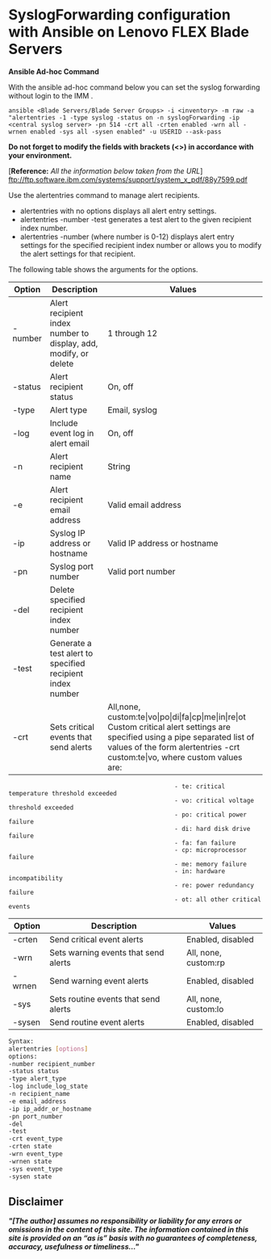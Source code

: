 # SyslogForwarding configuration with Ansible on Lenovo FLEX Blade Servers


**Ansible Ad-hoc Command**

With the ansible ad-hoc command below you can set the syslog forwarding without login to the IMM .

```shell
ansible <Blade Servers/Blade Server Groups> -i <inventory> -m raw -a "alertentries -1 -type syslog -status on -n syslogForwarding -ip <central syslog server> -pn 514 -crt all -crten enabled -wrn all -wrnen enabled -sys all -sysen enabled" -u USERID --ask-pass
```

**Do not forget to modify the fields with brackets (<>) in accordance with your environment.**


[**Reference:** <em>All the information below taken from the URL</em>] ftp://ftp.software.ibm.com/systems/support/system_x_pdf/88y7599.pdf


Use the alertentries command to manage alert recipients.
-  alertentries with no options displays all alert entry settings.
-  alertentries -number -test generates a test alert to the given recipient index
number.
-  alertentries -number (where number is 0-12) displays alert entry settings for the
specified recipient index number or allows you to modify the alert settings for
that recipient.

The following table shows the arguments for the options.



| Option              | Description                                                     | Values                                                                                                                                                                                                                                                                                                                                                                                                                                                                                                                                                  |
|---------------------|-----------------------------------------------------------------|---------------------------------------------------------------------------------------------------------------------------------------------------------------------------------------------------------------------------------------------------------------------------------------------------------------------------------------------------------------------------------------------------------------------------------------------------------------------------------------------------------------------------------------------------------|
| -number             | Alert recipient index number to display, add, modify, or delete | 1 through 12                                                                                                                                                                                                                                                                                                                                                                                                                                                                                                                                            |
| -status             | Alert recipient status                                          | On, off                                                                                                                                                                                                                                                                                                                                                                                                                                                                                                                                                 |
| -type               | Alert type                                                      | Email, syslog                                                                                                                                                                                                                                                                                                                                                                                                                                                                                                                                           |
| -log                | Include event log in alert email                                | On, off                                                                                                                                                                                                                                                                                                                                                                                                                                                                                                                                                 |
| -n                  | Alert recipient name                                            | String                                                                                                                                                                                                                                                                                                                                                                                                                                                                                                                                                  |
| -e                  | Alert recipient email address                                   | Valid email address                                                                                                                                                                                                                                                                                                                                                                                                                                                                                                                                     |
| -ip                 | Syslog IP address or hostname                                   | Valid IP address or hostname                                                                                                                                                                                                                                                                                                                                                                                                                                                                                                                            |
| -pn                 | Syslog port number                                              | Valid port number                                                                                                                                                                                                                                                                                                                                                                                                                                                                                                                                       |
| -del                | Delete specified recipient index number                         |                                                                                                                                                                                                                                                                                                                                                                                                                                                                                                                                                         |
| -test               | Generate a test alert to specified recipient index number       |                                                                                                                                                                                                                                                                                                                                                                                                                                                                                                                                                         |
| -crt                | Sets critical events that          send alerts                  | All,none, custom:te\|vo\|po\|di\|fa\|cp\|me\|in\|re\|ot Custom critical alert settings are specified using a pipe separated list of values of the form alertentries -crt  custom:te\|vo, where custom values are\:                                       
                                                  - te: critical temperature threshold exceeded  
                                                  - vo: critical voltage threshold exceeded     
                                                  - po: critical power failure  
                                                  - di: hard disk drive failure  
                                                  - fa: fan failure  
                                                  - cp: microprocessor failure 
                                                  - me: memory failure  
                                                  - in: hardware incompatibility  
                                                  - re: power redundancy failure  
                                                  - ot: all other critical events            





| Option 	| Description                          	| Values                                                                                                                                                                                                                                                                                                                                                                                                                                                                                                         	|
|--------	|--------------------------------------	|----------------------------------------------------------------------------------------------------------------------------------------------------------------------------------------------------------------------------------------------------------------------------------------------------------------------------------------------------------------------------------------------------------------------------------------------------------------------------------------------------------------	|
| -crten 	| Send critical event alerts           	| Enabled, disabled                                                                                                                                                                                                                                                                                                                                                                                                                                                                                              	|
| -wrn   	| Sets warning events that send alerts 	| All, none, custom:rp|te|vo|po|fa|cp|me|ot Custom warning alert settings are specified using a pipe separated list of values of the form alertentries   - wrn custom:rp|te, where custom values are:- rp: power redundancy warning - te: warning temperature threshold exceeded - vo: warning voltage threshold exceeded - po: warning power threshold exceeded - fa: non-critical fan event - cp: microprocessor in degraded state - me: memory warning  - ot: all other warning events                        	|
| -wrnen 	| Send warning event alerts            	| Enabled, disabled                                                                                                                                                                                                                                                                                                                                                                                                                                                                                              	|
| -sys   	| Sets routine events that send alerts 	| All, none, custom:lo|tio|ot|po|bf|til|pf|el|ne Custom routine alert settings are specified using a pipe separated list of values of the form alertentries -sys custom:lo|tio, where custom values are: - lo: successful remote login - tio: operating system timeout - ot: all other informational and system events - po: system power on/off - bf: operating system boot failure - til: operating system loader watchdog timeout - pf: predicted failure (PFA) - el: event log 75% full - ne: network change 	|
| -sysen 	| Send routine event alerts            	| Enabled, disabled                                                                                                                                                                                                                                                                                                                                                                                                                                                                                              	|



```bash
Syntax:
alertentries [options]
options:
-number recipient_number
-status status
-type alert_type
-log include_log_state
-n recipient_name
-e email_address
-ip ip_addr_or_hostname
-pn port_number
-del
-test
-crt event_type
-crten state
-wrn event_type
-wrnen state
-sys event_type
-sysen state
```




## Disclaimer

  <em>**"[The author] assumes no responsibility or liability for any errors or omissions in the content of this site. The information contained in this site is provided on an “as is” basis with no guarantees of completeness, accuracy, usefulness or timeliness…"**</em>
